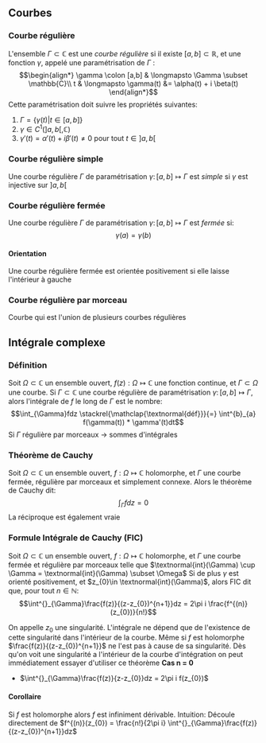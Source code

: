 
## Courbes
### Courbe régulière
L'ensemble $\Gamma \subset \mathbb{C}$ est une *courbe régulière* si il existe $[a, b] \subset \mathbb{R}$, et une fonction $\gamma$, appelé une paramétrisation de $\Gamma$ :
$$\begin{align*}
\gamma \colon [a,b] & \longmapsto \Gamma \subset \mathbb{C}\\
t & \longmapsto \gamma(t) &= \alpha(t) + i \beta(t)
\end{align*}$$
Cette paramétrisation doit suivre les propriétés suivantes:
1. $\Gamma = \{\gamma(t)|t \in [a,b]\}$ 
2. $\gamma \in C^{1}(]a,b[, \mathbb{C})$ 
3. $\gamma'(t) = \alpha'(t) + i\beta'(t) \ne 0$ pour tout $t \in ]a,b[$ 

### Courbe régulière simple
Une courbe régulière $\Gamma$ de paramétrisation $\gamma \colon [a,b] \longmapsto \Gamma$ est *simple* si $\gamma$ est injective sur $]a,b[$ 

### Courbe régulière fermée
Une courbe régulière $\Gamma$ de paramétrisation $\gamma \colon [a, b] \mapsto \Gamma$ est *fermée* si:
$$ \gamma(a) = \gamma(b)$$

#### Orientation
Une courbe régulière fermée est orientée positivement si elle laisse l'intérieur à gauche
### Courbe régulière par morceau
Courbe qui est l'union de plusieurs courbes régulières

## Intégrale complexe
### Définition

Soit $\Omega \subset \mathbb{C}$ un ensemble ouvert, $f(z) : \Omega \mapsto \mathbb{C}$ une fonction continue, et $\Gamma \subset \Omega$ une courbe.
Si $\Gamma \subset \mathbb{C}$ une courbe régulière de paramétrisation $\gamma \colon [a, b] \mapsto \Gamma$, alors l'intégrale de $f$ le long de $\Gamma$ est le nombre:
$$\int_{\Gamma}fdz \stackrel{\mathclap{\textnormal{déf}}}{=} \int^{b}_{a} f(\gamma(t)) * \gamma'(t)dt$$
Si $\Gamma$ régulière par morceaux -> sommes d'intégrales

### Théorème de Cauchy
Soit $\Omega \subset \mathbb{C}$ un ensemble ouvert, $f : \Omega \mapsto \mathbb{C}$ holomorphe, et $\Gamma$ une courbe fermée, régulière par morceaux et simplement connexe.
Alors le théorème de Cauchy dit:
$$\int^{}_{\Gamma}fdz = 0$$
La réciproque est également vraie

### Formule Intégrale de Cauchy (FIC)

Soit $\Omega \subset \mathbb{C}$ un ensemble ouvert,  $f : \Omega \mapsto \mathbb{C}$ holomorphe, et $\Gamma$ une courbe fermée et régulière par morceaux telle que $\textnormal{int}(\Gamma) \cup \Gamma = \textnormal{int}(\Gamma) \subset \Omega$
Si de plus $\gamma$ est orienté positivement, et $z_{0}\in \textnormal{int}(\Gamma)$, alors FIC dit que, pour tout $n \in \mathbb{N}$:
$$\int^{}_{\Gamma}\frac{f(z)}{(z-z_{0})^{n+1}}dz = 2\pi i \frac{f^{(n)}(z_{0})}{n!}$$

On appelle $z_{0}$ une singularité. L'intégrale ne dépend que de l'existence de cette singularité dans l'intérieur de la courbe. Même si $f$ est holomorphe $\frac{f(z)}{(z-z_{0})^{n+1}}$ ne l'est pas à cause de sa singularité.
Dès qu'on voit une singularité a l'intérieur de la courbe d'intégration on peut immédiatement essayer d'utiliser ce théorème
**Cas n = 0**
- $\int^{}_{\Gamma}\frac{f(z)}{z-z_{0}}dz = 2\pi i f(z_{0})$
#### Corollaire
Si $f$ est holomorphe alors $f$ est infiniment dérivable.
Intuition: Découle directement de $f^{(n)}(z_{0}) = \frac{n!}{2\pi i} \int^{}_{\Gamma}\frac{f(z)}{(z-z_{0})^{n+1}}dz$ 